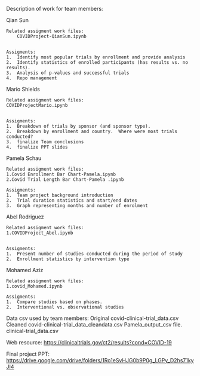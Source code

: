 Description of work for team members:

Qian Sun
	
	Related assigment work files:
        COVIDProject-QianSun.ipynb
	
	
	Assigments:
	1.  Identify most popular trials by enrollment and provide analysis
	2.  Identify statistics of enrolled participants (has results vs. no results).
	3.  Analysis of p-values and successful trials
	4.  Repo management

Mario Shields

	Related assigment work files:
	COVIDProjectMario.ipynb

	
	Assigments:
	1.  Breakdown of trials by sponsor (and sponsor type).
	2.  Breakdown by enrollment and country.  Where were most trials conducted?
	3.  finalize Team conclusions
	4.  finalize PPT slides 
	
Pamela Schau
	
	Related assigment work files:
	1.Covid Enrollment Bar Chart-Pamela.ipynb
	2.Covid Trial Length Bar Chart-Pamela .ipynb
	
	Assigments:
	1.  Team project background introduction
	2.  Trial duration statistics and start/end dates
	3.  Graph representing months and number of enrolment 
	
Abel Rodriguez
	
	Related assigment work files:
	1.COVIDProject_Abel.ipynb
	
	
	Assigments:
	1.  Present number of studies conducted during the period of study
	2.  Enrollment statistics by intervention type

Mohamed Aziz
	
	Related assigment work files:
	1.covid_Mohamed.ipynb
	
	Assigments:
	1.  Compare studies based on phases.
	2.  Interventional vs. observational studies

	
Data csv used by team members:
Original
covid-clinical-trial_data.csv
Cleaned
covid-clinical-trial_data_cleandata.csv
Pamela_output_csv file. 
clinical-trial_data.csv

Web resource: 
https://clinicaltrials.gov/ct2/results?cond=COVID-19

Final project PPT: 
https://drive.google.com/drive/folders/1Ro1eSvHJG0b9P0g_LGPy_D2hs71kyJI4

